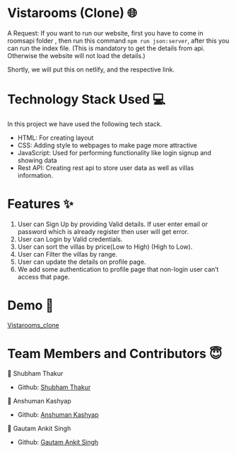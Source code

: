 # Vistarooms (Clone) 🌐

A Request: If you want to run our website, first you have to come in roomsapi folder , then run this command `npm run json:server`, after this you can run the index file. (This is mandatory to get the details from api. Otherwise the website will not load the details.)

Shortly, we will put this on netlify, and the respective link.

# Technology Stack Used 💻

In this project we have used the following tech stack.

- HTML: For creating layout
- CSS: Adding style to webpages to make page more attractive
- JavaScript: Used for performing functionality like login signup and showing data
- Rest API: Creating rest api to store user data as well as villas information.

# Features ✨

1. User can Sign Up by providing Valid details. If user enter email or password which is already register then user will get error.
2. User can Login by Valid credentials.
3. User can sort the villas by price(Low to High) (High to Low).
4. User can Filter the villas by range.
5. User can update the details on profile page.
6. We add some authentication to profile page that non-login user can’t access that page.

# Demo 🎥

[Vistarooms_clone](https://drive.google.com/file/d/17HNKYVQIqDkWk6Fdv-dWfhv-McpYYQ2b/view)

# Team Members and Contributors 😇

👤 Shubham Thakur 

- Github: [Shubham Thakur](https://github.com/ShubhamThakur139)

👤 Anshuman Kashyap

- Github: [Anshuman Kashyap](https://github.com/Anshuman-K)

👤 Gautam Ankit Singh

- Github: [Gautam Ankit Singh](https://github.com/GautamAnkitSingh)

